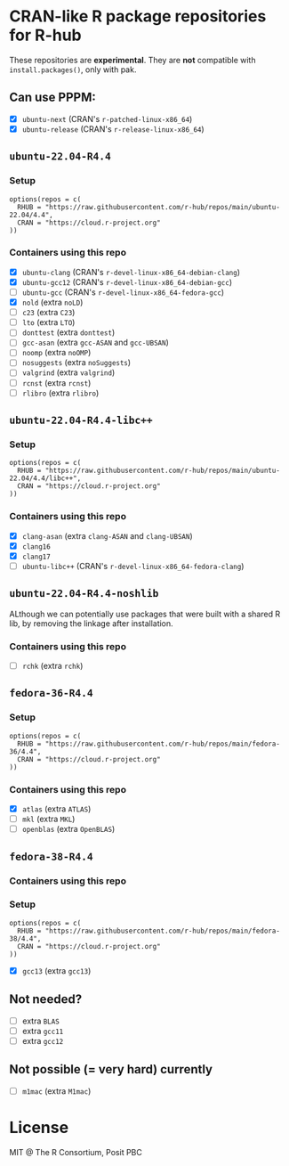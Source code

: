 
# CRAN-like R package repositories for R-hub

These repositories are **experimental**. They are **not** compatible
with `install.packages()`, only with pak.

## Can use PPPM:

* [x] `ubuntu-next` (CRAN's `r-patched-linux-x86_64`)
* [x] `ubuntu-release` (CRAN's `r-release-linux-x86_64`)

## `ubuntu-22.04-R4.4`

### Setup

```
options(repos = c(
  RHUB = "https://raw.githubusercontent.com/r-hub/repos/main/ubuntu-22.04/4.4",
  CRAN = "https://cloud.r-project.org"
))
```

### Containers using this repo

* [x] `ubuntu-clang` (CRAN's `r-devel-linux-x86_64-debian-clang`)
* [x] `ubuntu-gcc12` (CRAN's `r-devel-linux-x86_64-debian-gcc`)
* [ ] `ubuntu-gcc` (CRAN's `r-devel-linux-x86_64-fedora-gcc`)
* [x] `nold` (extra `noLD`)
* [ ] `c23` (extra `C23`)
* [ ] `lto` (extra `LTO`)
* [ ] `donttest` (extra `donttest`)
* [ ] `gcc-asan` (extra `gcc-ASAN` and `gcc-UBSAN`)
* [ ] `noomp` (extra `noOMP`)
* [ ] `nosuggests` (extra `noSuggests`)
* [ ] `valgrind` (extra `valgrind`)
* [ ] `rcnst` (extra `rcnst`)
* [ ] `rlibro` (extra `rlibro`)

## `ubuntu-22.04-R4.4-libc++`

### Setup

```
options(repos = c(
  RHUB = "https://raw.githubusercontent.com/r-hub/repos/main/ubuntu-22.04/4.4/libc++",
  CRAN = "https://cloud.r-project.org"
))
```

### Containers using this repo

* [x] `clang-asan` (extra `clang-ASAN` and `clang-UBSAN`)
* [x] `clang16`
* [x] `clang17`
* [ ] `ubuntu-libc++` (CRAN's `r-devel-linux-x86_64-fedora-clang`)

## `ubuntu-22.04-R4.4-noshlib`

ALthough we can potentially use packages that were built with
a shared R lib, by removing the linkage after installation.

### Containers using this repo

* [ ] `rchk` (extra `rchk`)

## `fedora-36-R4.4`

### Setup

```
options(repos = c(
  RHUB = "https://raw.githubusercontent.com/r-hub/repos/main/fedora-36/4.4",
  CRAN = "https://cloud.r-project.org"
))
```

### Containers using this repo

* [x] `atlas` (extra `ATLAS`)
* [ ] `mkl` (extra `MKL`)
* [ ] `openblas` (extra `OpenBLAS`)

## `fedora-38-R4.4`

### Containers using this repo

### Setup

```
options(repos = c(
  RHUB = "https://raw.githubusercontent.com/r-hub/repos/main/fedora-38/4.4",
  CRAN = "https://cloud.r-project.org"
))
```

* [x] `gcc13` (extra `gcc13`)

## Not needed?

* [ ] extra `BLAS`
* [ ] extra `gcc11`
* [ ] extra `gcc12`

## Not possible (= very hard) currently

* [ ] `m1mac` (extra `M1mac`)

# License

MIT @ The R Consortium, Posit PBC
